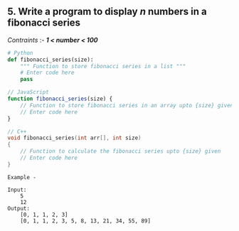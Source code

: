 ## 5. Write a program to display _n_ numbers in a fibonacci series
_Contraints_ :-
**_1 < number < 100_**

```python
# Python
def fibonacci_series(size):
	""" Function to store fibonacci series in a list """
	# Enter code here
	pass
```

```js
// JavaScript
function fibonacci_series(size) {
	// Function to store fibonacci series in an array upto {size} given
	// Enter code here
}
```

```cpp
// C++
void fibonacci_series(int arr[], int size)
{
	// Function to calculate the fibonacci series upto {size} given
	// Enter code here
}
```

```
Example -

Input:
	5
	12
Output:
	[0, 1, 1, 2, 3]
	[0, 1, 1, 2, 3, 5, 8, 13, 21, 34, 55, 89]
```
